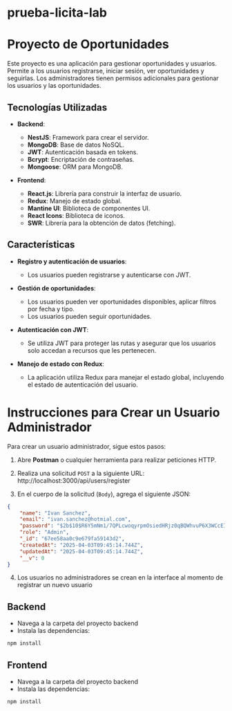 # prueba-licita-lab
# Proyecto de Oportunidades

Este proyecto es una aplicación para gestionar oportunidades y usuarios. Permite a los usuarios registrarse, iniciar sesión, ver oportunidades y seguirlas. Los administradores tienen permisos adicionales para gestionar los usuarios y las oportunidades.

## Tecnologías Utilizadas

- **Backend**: 
  - **NestJS**: Framework para crear el servidor.
  - **MongoDB**: Base de datos NoSQL.
  - **JWT**: Autenticación basada en tokens.
  - **Bcrypt**: Encriptación de contraseñas.
  - **Mongoose**: ORM para MongoDB.

- **Frontend**:
  - **React.js**: Librería para construir la interfaz de usuario.
  - **Redux**: Manejo de estado global.
  - **Mantine UI**: Biblioteca de componentes UI.
  - **React Icons**: Biblioteca de iconos.
  - **SWR**: Librería para la obtención de datos (fetching).

## Características

- **Registro y autenticación de usuarios**:
  - Los usuarios pueden registrarse y autenticarse con JWT.
  
- **Gestión de oportunidades**:
  - Los usuarios pueden ver oportunidades disponibles, aplicar filtros por fecha y tipo.
  - Los usuarios pueden seguir oportunidades.

- **Autenticación con JWT**:
  - Se utiliza JWT para proteger las rutas y asegurar que los usuarios solo accedan a recursos que les pertenecen.

- **Manejo de estado con Redux**:
  - La aplicación utiliza Redux para manejar el estado global, incluyendo el estado de autenticación del usuario.

# Instrucciones para Crear un Usuario Administrador

Para crear un usuario administrador, sigue estos pasos:

1. Abre **Postman** o cualquier herramienta para realizar peticiones HTTP.

2. Realiza una solicitud `POST` a la siguiente URL: http://localhost:3000/api/users/register

3. En el cuerpo de la solicitud (`Body`), agrega el siguiente JSON:

```json
{
    "name": "Ivan Sanchez",
    "email": "ivan.sanchez@hotmial.com",
    "password": "$2b$10$R6Y5mNm1/7QPLcwoqyrpmOsiedHRjz0qBQWhvuP6X3WCcEIG/rg/S",
    "role": "Admin",
    "_id": "67ee58aa0c9e679fa59143d2",
    "createdAt": "2025-04-03T09:45:14.744Z",
    "updatedAt": "2025-04-03T09:45:14.744Z",
    "__v": 0
}
```

4. Los usuarios no administradores se crean en la interface al momento de registrar un nuevo usuario

## Backend
- Navega a la carpeta del proyecto backend
- Instala las dependencias:

```bash
npm install
```
## Frontend
- Navega a la carpeta del proyecto backend
- Instala las dependencias:

```bash
npm install
```
